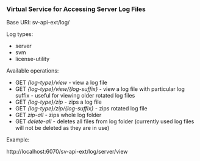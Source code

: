 ### Virtual Service for Accessing Server Log Files

Base URI: sv-api-ext/log/

Log types:
   * server
   * svm
   * license-utility

Available operations:

   * GET *\{log-type\}/view* - view a log file
   * GET *\{log-type\}/view/\{log-suffix\}* - view a log file with particular log suffix - useful for viewing older rotated log files
   * GET *\{log-type\}/zip* - zips a log file
   * GET *\{log-type\}/zip/\{log-suffix\}* - zips rotated log file
   * GET *zip-all* - zips whole log folder
   * GET *delete-all* - deletes all files from log folder (currently used log files will not be deleted as they are in use)
   
Example:

http://localhost:6070/sv-api-ext/log/server/view